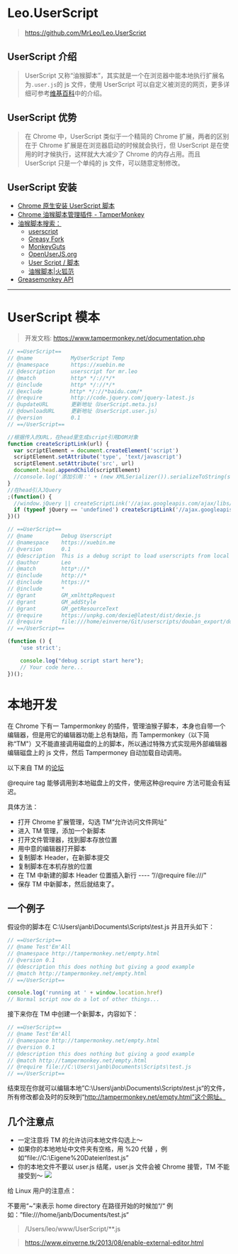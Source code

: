 # Leo.UserScript

> https://github.com/MrLeo/Leo.UserScript

## UserScript 介绍

> UserScript 又称“油猴脚本”，其实就是一个在浏览器中能本地执行扩展名为`.user.js`的 js 文件，使用 UserScript 可以自定义被浏览的网页，更多详细可参考[维基百科](https://zh.wikipedia.org/wiki/Greasemonkey)中的介绍。

## UserScript 优势

> 在 Chrome 中，UserScript 类似于一个精简的 Chrome 扩展，两者的区别在于 Chrome 扩展是在浏览器启动的时候就会执行，但 UserScript 是在使用的时才候执行，这样就大大减少了 Chrome 的内存占用。而且 UserScript 只是一个单纯的 js 文件，可以随意定制修改。

## UserScript 安装

* [Chrome 原生安装 UserScript 脚本](https://github.com/EchoFUN/melodycoder/issues/12)
* [Chrome 油猴脚本管理插件 - TamperMonkey](https://chrome.google.com/webstore/detail/dhdgffkkebhmkfjojejmpbldmpobfkfo)
* [油猴脚本搜索：](https://www.tampermonkey.net/scripts.php)
  * [userscript](http://userscripts-mirror.org/)
  * [Greasy Fork](https://greasyfork.org/zh-CN)
  * [MonkeyGuts](https://monkeyguts.com/index.php?lang=zh)
  * [OpenUserJS.org](https://openuserjs.org/)
  * [User Script / 脚本](http://j.mozest.com/zh-CN/userscript/)
  * [油猴脚本|火狐范](http://www.firefoxfan.com/greasemonkey-scripts)
* [Greasemonkey API](http://old.sebug.net/paper/books/greasemonkey/)

---

# UserScript 模本

> 开发文档: https://www.tampermonkey.net/documentation.php

```js
// ==UserScript==
// @name            MyUserScript Temp
// @namespace       https://xuebin.me
// @description     userscript for mr.leo
// @match           http* */://*/*
// @include         http* */://*/*
// @exclude 　　　　 http* */://*baidu.com/*
// @require         http://code.jquery.com/jquery-latest.js
// @updateURL       更新地址（UserScript.meta.js)
// @downloadURL     更新地址（UserScript.user.js）
// @version         0.1
// ==/UserScript==

//根据传入的URL，在head里生成script引用DOM对象
function createScriptLink(url) {
  var scriptElement = document.createElement('script')
  scriptElement.setAttribute('type', 'text/javascript')
  scriptElement.setAttribute('src', url)
  document.head.appendChild(scriptElement)
  //console.log('添加引用：' + (new XMLSerializer()).serializeToString(scriptElement));
}
//在head引入JQuery
;(function() {
  //window.jQuery || createScriptLink('//ajax.googleapis.com/ajax/libs/jquery/1.7.1/jquery.min.js')
  if (typeof jQuery == 'undefined') createScriptLink('//ajax.googleapis.com/ajax/libs/jquery/1.7.1/jquery.min.js')
})()
```

```js
// ==UserScript==
// @name         Debug Userscript
// @namespace    https://xuebin.me
// @version      0.1
// @description  This is a debug script to load userscripts from local file system. NOTICE, you need to turn on Allow access to file URLs to @require local file https://www.tampermonkey.net/documentation.php
// @author       Leo
// @match        http*://*
// @include      http://*
// @include      https://*
// @include      *
// @grant        GM_xmlhttpRequest
// @grant        GM_addStyle
// @grant        GM_getResourceText
// @require      https://unpkg.com/dexie@latest/dist/dexie.js
// @require      file:///home/einverne/Git/userscripts/douban_export/douban_exporter.user.js
// ==/UserScript==

(function () {
    'use strict';

    console.log("debug script start here");
    // Your code here...
})();
```

# 本地开发

在 Chrome 下有一 Tampermonkey 的插件，管理油猴子脚本，本身也自带一个编辑器，但是用它的编辑器功能上总有缺陷，而 Tampermonkey（以下简称“TM"）又不能直接调用磁盘的上的脚本，所以通过特殊方式实现用外部编辑器编辑磁盘上的 js 文件，然后 Tampermoney 自动加载自动调用。

以下来自 TM 的[论坛](http://forum.tampermonkey.net/viewtopic.php?p=1832#p1832)

@require tag 能够调用到本地磁盘上的文件，使用这种@require 方法可能会有延迟。

具体方法：

* 打开 Chrome 扩展管理，勾选 TM“允许访问文件网址”
* 进入 TM 管理，添加一个新脚本
* 打开文件管理器，找到脚本存放位置
* 用中意的编辑器打开脚本
* 复制脚本 Header，在新脚本提交
* 复制脚本在本机存放的位置
* 在 TM 中新建的脚本 Header 位置插入新行 ---- ”//@require file://<path>/<filename>"
* 保存 TM 中新脚本，然后就结束了。

## 一个例子

假设你的脚本在 C:\Users\janb\Documents\Scripts\test.js 并且开头如下：

```js
// ==UserScript==
// @name Test'Em'All
// @namespace http://tampermonkey.net/empty.html
// @version 0.1
// @description this does nothing but giving a good example
// @match http://tampermonkey.net/empty.html
// ==/UserScript==

console.log('running at ' + window.location.href)
// Normal script now do a lot of other things...
```

接下来你在 TM 中创建一个新脚本，内容如下：

```js
// ==UserScript==
// @name Test'Em'All
// @namespace http://tampermonkey.net/empty.html
// @version 0.1
// @description this does nothing but giving a good example
// @match http://tampermonkey.net/empty.html
// @require file://C:\Users\janb\Documents\Scripts\test.js
// ==/UserScript==
```

结束现在你就可以编辑本地”C:\Users\janb\Documents\Scripts\test.js“的文件，所有修改都会及时的反映到“http://tampermonkey.net/empty.html”这个网址。

## 几个注意点

* 一定注意将 TM 的允许访问本地文件勾选上～
* 如果你的本地地址中文件夹有空格，用 %20 代替 ，例如“file://C:\Eigene%20Dateien\test.js”
* 你的本地文件不要以 user.js 结尾，user.js 文件会被 Chrome 接管，TM 不能接受到～
  ![](http://4.bp.blogspot.com/-RUs6F707g_o/Uf9Z4oS0CNI/AAAAAAAAXCM/cMPq7uHogSw/s640/einverne_2013.08.05_15h50m16s_001_.png)

给 Linux 用户的注意点：

不要用“~”来表示 home directory
在路径开始的时候加“/“ 例如：”file:///home/janb/Documents/test.js“

> /Users/leo/www/UserScript/\*\*.js

> https://www.einverne.tk/2013/08/enable-external-editor.html
